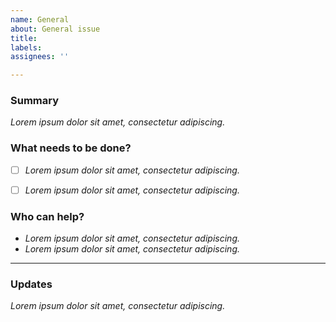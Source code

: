 ```yaml
---
name: General
about: General issue
title:
labels:
assignees: ''

---
```


<!--
Please complete the following sections when you open an issue.
You are encouraged to keep this top level comment box updated as you
develop and respond to reviews.
If you have write access to the repository please also assign the appropriate
label (or labels) to your issue.
Note that text within html comment tags will not be rendered.
-->
### Summary

<!-- Please provide a detailed description of the change or addition you are proposing, or the question you're asking.
Please provide as much context as possible and link to related issues and/or pull requests.
-->

*Lorem ipsum dolor sit amet, consectetur adipiscing.*

### What needs to be done?

<!-- We suggest using bullets (indicated by * or -) and filled checkboxes [x] here -->

- [ ] *Lorem ipsum dolor sit amet, consectetur adipiscing.*
- [ ] *Lorem ipsum dolor sit amet, consectetur adipiscing.*


### Who can help?

<!-- We suggest using bullets (indicated by * or -) and filled checkboxes [x] here -->

* *Lorem ipsum dolor sit amet, consectetur adipiscing.*
* *Lorem ipsum dolor sit amet, consectetur adipiscing.*


---

### Updates

<!-- To avoid that others have to read through the full thread of comments,
please update the initial issue with important updates (e.g. decisions taken) regularly.
You can update the task list and summary above directly (this is encouraged!) or add
new information below in this new section.
-->

*Lorem ipsum dolor sit amet, consectetur adipiscing.*
